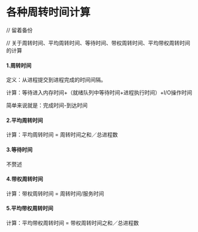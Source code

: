 # 各种周转时间计算

//	留着备份

//  关于周转时间、平均周转时间、等待时间、带权周转时间、平均带权周转时间的计算



#### 1.周转时间

定义：从进程提交到进程完成的时间间隔。

计算：等待进入内存时间+（就绪队列中等待时间+进程执行时间）+I/O操作时间

简单来说就是：完成时间-到达时间



#### 2.平均周转时间

计算：平均周转时间 = 周转时间之和／总进程数



#### 3.等待时间

不赘述

#### 4.带权周转时间

计算：带权周转时间 = 周转时间/服务时间



#### 5.平均带权周转时间

计算：平均带权周转时间 = 带权周转时间之和／总进程数



